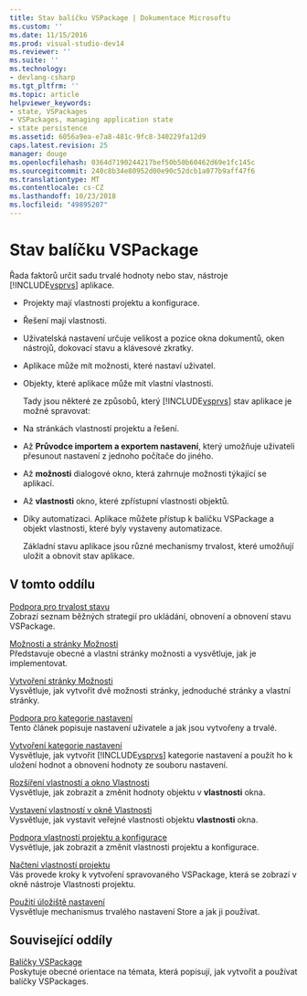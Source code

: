 ```yaml
---
title: Stav balíčku VSPackage | Dokumentace Microsoftu
ms.custom: ''
ms.date: 11/15/2016
ms.prod: visual-studio-dev14
ms.reviewer: ''
ms.suite: ''
ms.technology:
- devlang-csharp
ms.tgt_pltfrm: ''
ms.topic: article
helpviewer_keywords:
- state, VSPackages
- VSPackages, managing application state
- state persistence
ms.assetid: 6056a9ea-e7a8-481c-9fc8-340229fa12d9
caps.latest.revision: 25
manager: douge
ms.openlocfilehash: 0364d7190244217bef50b50b60462d69e1fc145c
ms.sourcegitcommit: 240c8b34e80952d00e90c52dcb1a077b9aff47f6
ms.translationtype: MT
ms.contentlocale: cs-CZ
ms.lasthandoff: 10/23/2018
ms.locfileid: "49895207"
---
```

# <a name="vspackage-state"></a>Stav balíčku VSPackage
Řada faktorů určit sadu trvalé hodnoty nebo stav, nástroje [!INCLUDE[vsprvs](../includes/vsprvs-md.md)] aplikace.  
  
- Projekty mají vlastnosti projektu a konfigurace.  
  
- Řešení mají vlastnosti.  
  
- Uživatelská nastavení určuje velikost a pozice okna dokumentů, oken nástrojů, dokovací stavu a klávesové zkratky.  
  
- Aplikace může mít možnosti, které nastaví uživatel.  
  
- Objekty, které aplikace může mít vlastní vlastnosti.  
  
  Tady jsou některé ze způsobů, který [!INCLUDE[vsprvs](../includes/vsprvs-md.md)] stav aplikace je možné spravovat:  
  
- Na stránkách vlastností projektu a řešení.  
  
- Až **Průvodce importem a exportem nastavení**, který umožňuje uživateli přesunout nastavení z jednoho počítače do jiného.  
  
- Až **možnosti** dialogové okno, která zahrnuje možnosti týkající se aplikací.  
  
- Až **vlastnosti** okno, které zpřístupní vlastnosti objektů.  
  
- Díky automatizaci. Aplikace můžete přístup k balíčku VSPackage a objekt vlastnosti, které byly vystaveny automatizace.  
  
  Základní stavu aplikace jsou různé mechanismy trvalost, které umožňují uložit a obnovit stav aplikace.  
  
## <a name="in-this-section"></a>V tomto oddílu  
 [Podpora pro trvalost stavu](../misc/support-for-state-persistence.md)  
 Zobrazí seznam běžných strategií pro ukládání, obnovení a obnovení stavu VSPackage.  
  
 [Možnosti a stránky Možnosti](../extensibility/internals/options-and-options-pages.md)  
 Představuje obecné a vlastní stránky možnosti a vysvětluje, jak je implementovat.  
  
 [Vytvoření stránky Možnosti](../extensibility/creating-an-options-page.md)  
 Vysvětluje, jak vytvořit dvě možnosti stránky, jednoduché stránky a vlastní stránky.  
  
 [Podpora pro kategorie nastavení](../misc/support-for-settings-categories.md)  
 Tento článek popisuje nastavení uživatele a jak jsou vytvořeny a trvalé.  
  
 [Vytvoření kategorie nastavení](../extensibility/creating-a-settings-category.md)  
 Vysvětluje, jak vytvořit [!INCLUDE[vsprvs](../includes/vsprvs-md.md)] kategorie nastavení a použít ho k uložení hodnot a obnovení hodnoty ze souboru nastavení.  
  
 [Rozšíření vlastností a okno Vlastnosti](../extensibility/extending-properties-and-the-property-window.md)  
 Vysvětluje, jak zobrazit a změnit hodnoty objektu v **vlastnosti** okna.  
  
 [Vystavení vlastností v okně Vlastnosti](../extensibility/exposing-properties-to-the-properties-window.md)  
 Vysvětluje, jak vystavit veřejné vlastnosti objektu **vlastnosti** okna.  
  
 [Podpora vlastností projektu a konfigurace](../extensibility/internals/support-for-project-and-configuration-properties.md)  
 Vysvětluje, jak zobrazit a změnit vlastnosti projektu a konfigurace.  
  
 [Načtení vlastností projektu](../extensibility/getting-project-properties.md)  
 Vás provede kroky k vytvoření spravovaného VSPackage, která se zobrazí v okně nástroje Vlastnosti projektu.  
  
 [Použití úložiště nastavení](../extensibility/using-the-settings-store.md)  
 Vysvětluje mechanismus trvalého nastavení Store a jak ji používat.  
  
## <a name="related-sections"></a>Související oddíly  
 [Balíčky VSPackage](../extensibility/internals/vspackages.md)  
 Poskytuje obecné orientace na témata, která popisují, jak vytvořit a používat balíčky VSPackages.